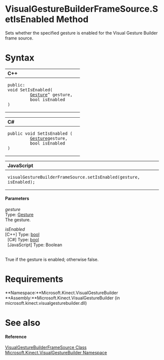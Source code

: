 VisualGestureBuilderFrameSource.SetIsEnabled Method  
===================================================  

Sets whether the specified gesture is enabled for the Visual Gesture Builder frame source. <span id="syntaxSection"></span>

Syntax  
======  

<table>
<colgroup>
<col width="100%" />
</colgroup>
<thead>
<tr class="header">
<th align="left">C++</th>
</tr>
</thead>
<tbody>
<tr class="odd">
<td align="left"><pre><code>public:  
void SetIsEnabled(  
         <a href="../../Gesture_Class.md">Gesture</a>^ gesture,  
         bool isEnabled  
)</code></pre></td>
</tr>
</tbody>
</table>

<table>
<colgroup>
<col width="100%" />
</colgroup>
<thead>
<tr class="header">
<th align="left">C#</th>
</tr>
</thead>
<tbody>
<tr class="odd">
<td align="left"><pre><code>public void SetIsEnabled (  
         <a href="../../Gesture_Class.md">Gesture</a>gesture,  
         bool isEnabled  
)</code></pre></td>
</tr>
</tbody>
</table>

<table>
<colgroup>
<col width="100%" />
</colgroup>
<thead>
<tr class="header">
<th align="left">JavaScript</th>
</tr>
</thead>
<tbody>
<tr class="odd">
<td align="left"><pre><code>visualGestureBuilderFrameSource.setIsEnabled(gesture, isEnabled);</code></pre></td>
</tr>
</tbody>
</table>

<span id="ID4EG"></span>
#### Parameters  

*gesture*    
Type: [Gesture](../../Gesture_Class.md)  
The gesture.  

*isEnabled*    
[C++] Type: [bool](http://msdn.microsoft.com/en-us/library/hh755815.aspx)  
  [C\#] Type: [bool](http://msdn.microsoft.com/en-us/library/system.boolean.aspx)  
  [JavaScript] Type: Boolean  
   

True if the gesture is enabled; otherwise false.  

<span id="requirements"></span>

Requirements  
============  

**Namespace:**Microsoft.Kinect.VisualGestureBuilder  
**Assembly:**Microsoft.Kinect.VisualGestureBuilder (in microsoft.kinect.visualgesturebuilder.dll)  

<span id="ID4ECB"></span>

See also  
========  

<span id="ID4EEB"></span>
#### Reference  

[VisualGestureBuilderFrameSource Class](../../VisualGestureBuilderFrameS.md)  
 [Microsoft.Kinect.VisualGestureBuilder Namespace](../../../Kinect.VisualGestureBuilder.md)  



<!--Please do not edit the data in the comment block below.-->
<!--
TOCTitle : SetIsEnabled Method
RLTitle : VisualGestureBuilderFrameSource.SetIsEnabled Method
KeywordK : SetIsEnabled method
KeywordK : VisualGestureBuilderFrameSource.SetIsEnabled method
KeywordF : Microsoft.Kinect.VisualGestureBuilder.VisualGestureBuilderFrameSource.SetIsEnabled
KeywordF : VisualGestureBuilderFrameSource.SetIsEnabled
KeywordF : SetIsEnabled
KeywordF : Microsoft.Kinect.VisualGestureBuilder.VisualGestureBuilderFrameSource.SetIsEnabled(Microsoft.Kinect.VisualGestureBuilder.Gesture,System.Boolean)
KeywordA : M:Microsoft.Kinect.VisualGestureBuilder.VisualGestureBuilderFrameSource.SetIsEnabled(Microsoft.Kinect.VisualGestureBuilder.Gesture,System.Boolean)
AssetID : M:Microsoft.Kinect.VisualGestureBuilder.VisualGestureBuilderFrameSource.SetIsEnabled(Microsoft.Kinect.VisualGestureBuilder.Gesture,System.Boolean)
Locale : en-us
CommunityContent : 1
APIType : Managed
APILocation : microsoft.kinect.visualgesturebuilder.dll
APIName : Microsoft.Kinect.VisualGestureBuilder.VisualGestureBuilderFrameSource.SetIsEnabled
TargetOS : Windows
TopicType : kbSyntax
DevLang : VB
DevLang : CSharp
DevLang : JavaScript
DevLang : C++
DocSet : K4Wv2
ProjType : K4Wv2Proj
Technology : Kinect for Windows
Product : Kinect for Windows SDK v2
productversion : 20
-->
